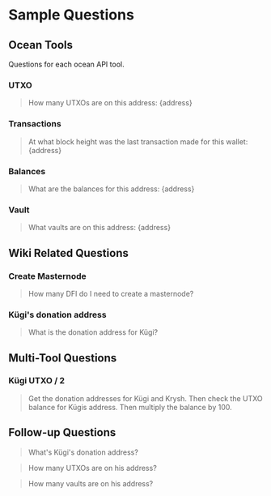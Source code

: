 # Sample Questions

## Ocean Tools

Questions for each ocean API tool.

### UTXO

> How many UTXOs are on this address: {address}

### Transactions

> At what block height was the last transaction made for this wallet: {address}

### Balances

> What are the balances for this address: {address}

### Vault

> What vaults are on this address: {address}

## Wiki Related Questions

### Create Masternode

> How many DFI do I need to create a masternode?

### Kügi's donation address

> What is the donation address for Kügi?

## Multi-Tool Questions

### Kügi UTXO / 2

> Get the donation addresses for Kügi and Krysh. Then check the UTXO balance for Kügis address. Then multiply the balance by 100.

## Follow-up Questions

> What's Kügi's donation address?

> How many UTXOs are on his address?

> How many vaults are on his address?
